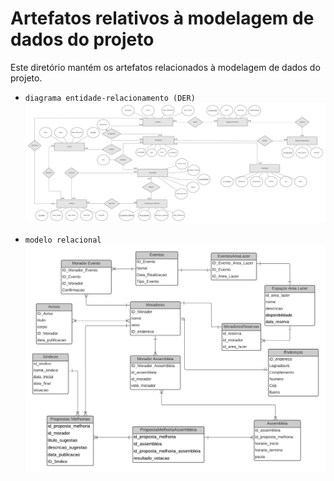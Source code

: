 # Artefatos relativos à modelagem de dados do projeto

Este diretório mantém os artefatos relacionados à modelagem de dados do projeto. 

* `diagrama entidade-relacionamento (DER)`
	  ![Imagem](/artefatos/dados/der.png)
	  
* `modelo relacional`
	![Imagem](/artefatos/dados/mer.png)
